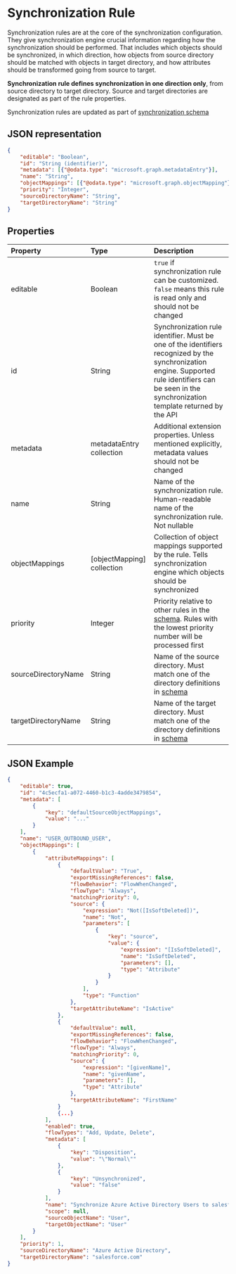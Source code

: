 # Synchronization Rule

Synchronization rules are at the core of the synchronization configuration. They give synchronization engine crucial information regarding how the synchronization should be performed. That includes which objects should be synchronized, in which direction, how objects from source directory should be matched with objects in target directory, and how attributes should be transformed going from source to target.

**Synchronization rule defines synchronization in one direction only**, from source directory to target directory. Source and target directories are designated as part of the rule properties.

Synchronization rules are updated as part of [synchronization schema](synchronization-schema.md)

## JSON representation

```json
{
    "editable": "Boolean",
    "id": "String (identifier)",
    "metadata": [{"@odata.type": "microsoft.graph.metadataEntry"}],
    "name": "String",
    "objectMappings": [{"@odata.type": "microsoft.graph.objectMapping"}],
    "priority": "Integer",
    "sourceDirectoryName": "String",
    "targetDirectoryName": "String"
}
```

## Properties

| Property      | Type      | Description    |
|:--------------|:----------|:---------------|
|editable       |Boolean    |`true` if synchronization rule can be customized. `false` means this rule is read only and should not be changed|
|id             |String     |Synchronization rule identifier. Must be one of the identifiers recognized by the synchronization engine. Supported rule identifiers can be seen in the synchronization template returned by the API|
|metadata       |metadataEntry collection    |Additional extension properties. Unless mentioned explicitly, metadata values should not be changed|
|name           |String     |Name of the synchronization rule. Human-readable name of the synchronization rule. Not nullable|
|objectMappings |[objectMapping] collection    |Collection of object mappings supported by the rule. Tells synchronization engine which objects should be synchronized|
|priority       |Integer    |Priority relative to other rules in the [schema](synchronization-schema.md). Rules with the lowest priority number will be processed first|
|sourceDirectoryName       |String    |Name of the source directory. Must match one of the directory definitions in [schema](synchronization-schema.md)|
|targetDirectoryName       |String    |Name of the target directory. Must match one of the directory definitions in [schema](synchronization-schema.md)|

## JSON Example

```json
{
    "editable": true,
    "id": "4c5ecfa1-a072-4460-b1c3-4adde3479854",
    "metadata": [
        {
            "key": "defaultSourceObjectMappings",
            "value": "..."
        }
    ],
    "name": "USER_OUTBOUND_USER",
    "objectMappings": [
        {
            "attributeMappings": [
                {
                    "defaultValue": "True",
                    "exportMissingReferences": false,
                    "flowBehavior": "FlowWhenChanged",
                    "flowType": "Always",
                    "matchingPriority": 0,
                    "source": {
                        "expression": "Not([IsSoftDeleted])",
                        "name": "Not",
                        "parameters": [
                            {
                                "key": "source",
                                "value": {
                                    "expression": "[IsSoftDeleted]",
                                    "name": "IsSoftDeleted",
                                    "parameters": [],
                                    "type": "Attribute"
                                }
                            }
                        ],
                        "type": "Function"
                    },
                    "targetAttributeName": "IsActive"
                },
                {
                    "defaultValue": null,
                    "exportMissingReferences": false,
                    "flowBehavior": "FlowWhenChanged",
                    "flowType": "Always",
                    "matchingPriority": 0,
                    "source": {
                        "expression": "[givenName]",
                        "name": "givenName",
                        "parameters": [],
                        "type": "Attribute"
                    },
                    "targetAttributeName": "FirstName"
                }
                {...}
            ],
            "enabled": true,
            "flowTypes": "Add, Update, Delete",
            "metadata": [
                {
                    "key": "Disposition",
                    "value": "\"Normal\""
                },
                {
                    "key": "Unsynchronized",
                    "value": "false"
                }
            ],
            "name": "Synchronize Azure Active Directory Users to salesforce.com",
            "scope": null,
            "sourceObjectName": "User",
            "targetObjectName": "User"
        }
    ],
    "priority": 1,
    "sourceDirectoryName": "Azure Active Directory",
    "targetDirectoryName": "salesforce.com"
}
```